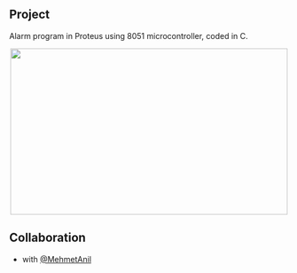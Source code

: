 ## Project

Alarm program in Proteus using 8051 microcontroller, coded in C. 

<p align="center">
       <img src="https://i.imgur.com/KWSVB0f.jpg" width="500" height="300" align = center>
</p>

## Collaboration

- with [@MehmetAnil](https://github.com/MehmetAnil) 
